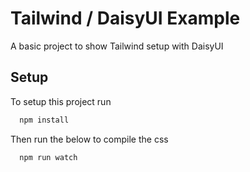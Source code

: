 
# Tailwind / DaisyUI Example

A basic project to show Tailwind setup with DaisyUI

## Setup

To setup this project run

```bash
  npm install
```

Then run the below to compile the css

```bash
  npm run watch
```

